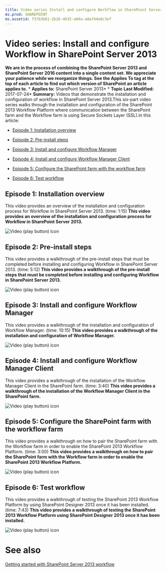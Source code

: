 ```yaml
---
title: Video series Install and configure Workflow in SharePoint Server 2013
ms.prod: SHAREPOINT
ms.assetid: f37b3b61-2b26-4635-a04a-a8a744e8c3ef
---
```



# Video series: Install and configure Workflow in SharePoint Server 2013
 **We are in the process of combining the SharePoint Server 2013 and SharePoint Server 2016 content into a single content set. We appreciate your patience while we reorganize things. See the Applies To tag at the top of each article to find out which version of SharePoint an article applies to.** * **Applies to:** SharePoint Server 2013*  * **Topic Last Modified:** 2017-07-24* **Summary:** Videos that demonstrate the installation and configuration of workflow in SharePoint Server 2013.This six-part video series walks through the installation and configuration of the SharePoint 2013 Workflow Platform where communication between the SharePoint farm and the Workflow farm is using Secure Sockets Layer (SSL).In this article:
-  [Episode 1: Installation overview](#episode1)
    
  
-  [Episode 2: Pre-install steps](#episode2)
    
  
-  [Episode 3: Install and configure Workflow Manager](#episode3)
    
  
-  [Episode 4: Install and configure Workflow Manager Client](#episode4)
    
  
-  [Episode 5: Configure the SharePoint farm with the workflow farm](#episode5)
    
  
-  [Episode 6: Test workflow](#episode6)
    
  

## Episode 1: Installation overview
<a name="episode1"> </a>

This video provides an overview of the installation and configuration process for Workflow in SharePoint Server 2013. (time: 1:15) **This video provides an overview of the installation and configuration process for Workflow in SharePoint Server 2013.**
  
    
    
![Video (play button) icon](images/)
  
    
    

  
    
    

  
    
    

## Episode 2: Pre-install steps
<a name="episode2"> </a>

This video provides a walkthrough of the pre-install steps that must be completed before installing and configuring Workflow in SharePoint Server 2013. (time: 5:12) **This video provides a walkthrough of the pre-install steps that must be completed before installing and configuring Workflow in SharePoint Server 2013.**
  
    
    
![Video (play button) icon](images/)
  
    
    

  
    
    

  
    
    

## Episode 3: Install and configure Workflow Manager
<a name="episode3"> </a>

This video provides a walkthrough of the installation and configuration of Workflow Manager. (time: 10:15) **This video provides a walkthrough of the installation and configuration of Workflow Manager.**
  
    
    
![Video (play button) icon](images/)
  
    
    

  
    
    

  
    
    

## Episode 4: Install and configure Workflow Manager Client
<a name="episode4"> </a>

This video provides a walkthrough of the installation of the Workflow Manager Client in the SharePoint farm. (time: 3:40) **This video provides a walkthrough of the installation of the Workflow Manager Client in the SharePoint farm.**
  
    
    
![Video (play button) icon](images/)
  
    
    

  
    
    

  
    
    

## Episode 5: Configure the SharePoint farm with the workflow farm
<a name="episode5"> </a>

This video provides a walkthrough on how to pair the SharePoint farm with the Workflow farm in order to enable the SharePoint 2013 Workflow Platform. (time: 3:00) **This video provides a walkthrough on how to pair the SharePoint farm with the Workflow farm in order to enable the SharePoint 2013 Workflow Platform.**
  
    
    
![Video (play button) icon](images/)
  
    
    

  
    
    

  
    
    

## Episode 6: Test workflow
<a name="episode6"> </a>

This video provides a walkthrough of testing the SharePoint 2013 Workflow Platform by using SharePoint Designer 2013 once it has been installed. (time: 7:43) **This video provides a walkthrough of testing the SharePoint 2013 Workflow Platform using SharePoint Designer 2013 once it has been installed.**
  
    
    
![Video (play button) icon](images/)
  
    
    

  
    
    

  
    
    

# See also

#### 

 [Getting started with SharePoint Server 2013 workflow](html/getting-started-with-sharepoint-server-2013-workflow.md)
  
    
    

  
    
    

